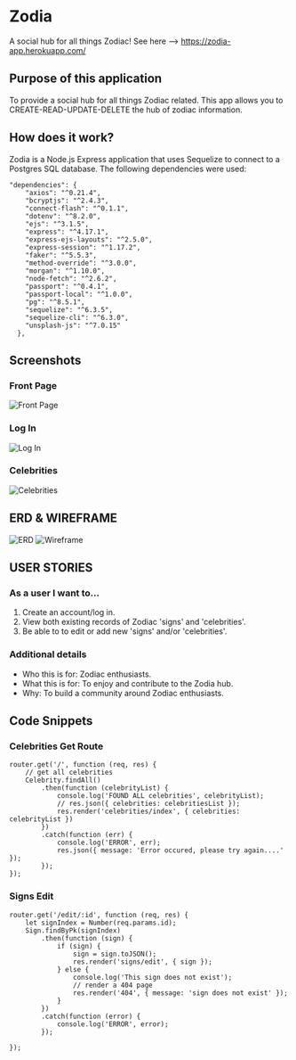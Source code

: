 # Zodia
A social hub for all things Zodiac!  See here --> https://zodia-app.herokuapp.com/

## Purpose of this application
To provide a social hub for all things Zodiac related.  This app allows you to CREATE-READ-UPDATE-DELETE the hub of zodiac information.

## How does it work?
Zodia is a Node.js Express application that uses Sequelize to connect to a Postgres SQL database.  The following dependencies were used:
```
"dependencies": {
    "axios": "^0.21.4",
    "bcryptjs": "^2.4.3",
    "connect-flash": "^0.1.1",
    "dotenv": "^8.2.0",
    "ejs": "^3.1.5",
    "express": "^4.17.1",
    "express-ejs-layouts": "^2.5.0",
    "express-session": "^1.17.2",
    "faker": "^5.5.3",
    "method-override": "^3.0.0",
    "morgan": "^1.10.0",
    "node-fetch": "^2.6.2",
    "passport": "^0.4.1",
    "passport-local": "^1.0.0",
    "pg": "^8.5.1",
    "sequelize": "^6.3.5",
    "sequelize-cli": "^6.3.0",
    "unsplash-js": "^7.0.15"
  }, 
  ```

## Screenshots
### Front Page
![Front Page](./img/zodia-front-page.png)
### Log In
![Log In](./img/zodia-log-in.png)
### Celebrities
![Celebrities](./img/zodia-celebrities.png)

## ERD & WIREFRAME
![ERD](./img/zodia_erd.png)
![Wireframe](./img/wireframe2.png)

## USER STORIES
### As a user I want to...
1. Create an account/log in.
2. View both existing records of Zodiac 'signs' and 'celebrities'.
3. Be able to to edit or add new 'signs' and/or 'celebrities'.

### Additional details
- Who this is for: Zodiac enthusiasts.
- What this is for: To enjoy and contribute to the Zodia hub.
- Why: To build a community around Zodiac enthusiasts.

## Code Snippets
### Celebrities Get Route
```
router.get('/', function (req, res) {
    // get all celebrities
    Celebrity.findAll()
        .then(function (celebrityList) {
            console.log('FOUND ALL celebrities', celebrityList);
            // res.json({ celebrities: celebritiesList });
            res.render('celebrities/index', { celebrities: celebrityList })
        })
        .catch(function (err) {
            console.log('ERROR', err);
            res.json({ message: 'Error occured, please try again....' });
        });
});
```
### Signs Edit
```
router.get('/edit/:id', function (req, res) {
    let signIndex = Number(req.params.id);
    Sign.findByPk(signIndex)
        .then(function (sign) {
            if (sign) {
                sign = sign.toJSON();
                res.render('signs/edit', { sign });
            } else {
                console.log('This sign does not exist');
                // render a 404 page
                res.render('404', { message: 'sign does not exist' });
            }
        })
        .catch(function (error) {
            console.log('ERROR', error);
        });

});
```

